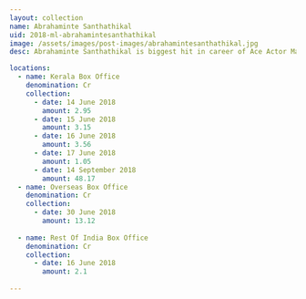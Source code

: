 ```yaml
---
layout: collection
name: Abrahaminte Santhathikal
uid: 2018-ml-abrahamintesanthathikal
image: /assets/images/post-images/abrahamintesanthathikal.jpg
desc: Abrahaminte Santhathikal is biggest hit in career of Ace Actor Mammootty. It did a total bussiness of 82 Cr as per our sources.

locations:
  - name: Kerala Box Office
    denomination: Cr
    collection:
      - date: 14 June 2018
        amount: 2.95
      - date: 15 June 2018
        amount: 3.15
      - date: 16 June 2018
        amount: 3.56
      - date: 17 June 2018
        amount: 1.05
      - date: 14 September 2018
        amount: 48.17
  - name: Overseas Box Office 
    denomination: Cr
    collection:
      - date: 30 June 2018
        amount: 13.12
      
  - name: Rest Of India Box Office 
    denomination: Cr
    collection:
      - date: 16 June 2018
        amount: 2.1
      
---
```

